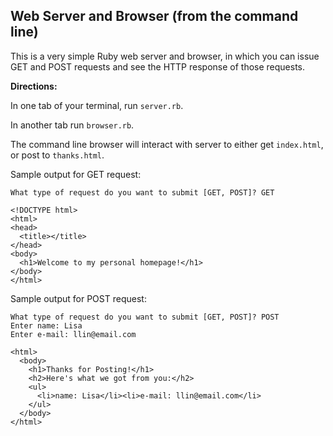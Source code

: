 ## Web Server and Browser (from the command line)
This is a very simple Ruby web server and browser, in which you can issue GET and POST requests and see the HTTP response of those requests.

**Directions:**

In one tab of your terminal, run `server.rb`.

In another tab run `browser.rb`.

The command line browser will interact with server to either get `index.html`, or post to `thanks.html`.

Sample output for GET request:

```
What type of request do you want to submit [GET, POST]? GET

<!DOCTYPE html>
<html>
<head>
  <title></title>
</head>
<body>
  <h1>Welcome to my personal homepage!</h1>
</body>
</html>
```

Sample output for POST request:

```
What type of request do you want to submit [GET, POST]? POST
Enter name: Lisa
Enter e-mail: llin@email.com

<html>
  <body>
    <h1>Thanks for Posting!</h1>
    <h2>Here's what we got from you:</h2>
    <ul>
      <li>name: Lisa</li><li>e-mail: llin@email.com</li>
    </ul>
  </body>
</html>
```